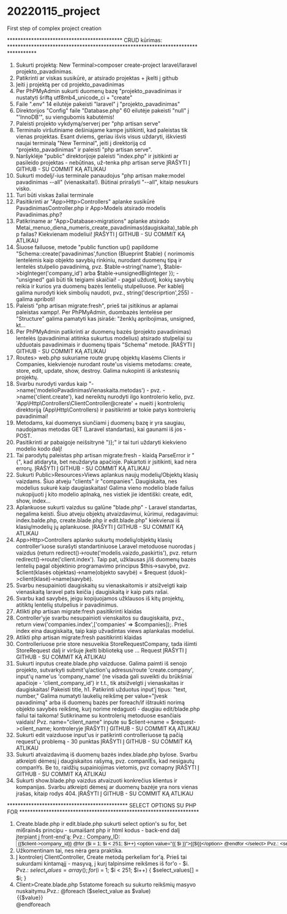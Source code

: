 # 20220115_project
 First step of complex project creation

******************************************* CRUD kūrimas: **********************************************************************************
1. Sukurti projektą: New Terminal>composer create-project laravel/laravel projekto_pavadinimas.
2. Patikrinti ar viskas susikūrė, ar atsirado projektas + įkelti į github
3. Įeiti į projektą per cd projekto_pavadinimas
4. Per PhPMyAdmin sukurti duomenų bazę "projekto_pavadinimas ir nustatyti šriftą utf8mb4_unicode_ci + "create"
5. Faile ".env" 14 eilutėje pakeisti "laravel" į "projekto_pavadinimas"
6. Direktorijos "Config" faile "Database.php" 60 eilutėje pakeisti "null" į "'InnoDB'", su viengubomis kabutėmis!
7. Paleisti projekto vykdymą/serverį per "php artisan serve"
8. Terminalo viršutiniame dešiniajame kampe įsitikinti, kad paleistas tik vienas projektas. Esant dviems, geriau išvis visus uždaryti, iškviesti naujai terminalą "New Terminal", įeiti į direktoriją cd "projekto_pavadinimas" ir paleisti "php artisan serve".
9. Naršyklėje "public" direktorijoje paleisti "index.php" ir įsitikinti ar pasileido projektas - nebūtinas, už-tenka php artisan serve
ĮRAŠYTI Į GITHUB - SU COMMIT KĄ ATLIKAU
10. Sukurti modelį/-ius terminale panaudojus "php artisan make:model pavadinimas --all" (vienaskaita!). Būtinai prirašyti "--all", kitaip nesukurs visko.
11. Turi būti viskas žaliai terminale
12. Pasitikrinti ar "App>Http>Controllers" aplanke susikūrė PavadinimasController.php ir App>Models atsirado modelis Pavadinimas.php?
13. Patikriname ar "App>Database>migrations" aplanke atsirado Metai_menuo_diena_numeris_create_pavadinimas(daugiskaita)_table.php failas? Kiekvienam modeliui!
ĮRAŠYTI Į GITHUB - SU COMMIT KĄ ATLIKAU
14. Šiuose failuose, metode "public function up() papildome "Schema::create('pavadinimas',function (Blueprint $table) {
norimomis lentelėmis kaip objekto savybių rinkiniu, nurodant duomenų tipą ir lentelės stulpelio pavadinimą, pvz. $table->string('name'), $table->bigInteger('company_id') arba $table->unsignedBigInteger }); - "unsigned" gali būti tik teigiami skaičiai! - pagal užduotį, kokių savybių reikia ir kurios yra duomenų bazės lentelių stulpeliuose. Per kablelį galima nurodyti kiek simbolių naudoti, pvz., string('descriprtion',255) - galima apriboti!  
15. Paleisti "php artisan migrate:fresh", prieš tai įsitikinus ar aplamai paleistas xampp!. Per PhPMyAdmin, duombazės lentelėse per "Structure" galima pamatyti kas įsirašė: "ženklų apribojimas, unsigned, kt...
16. Per PhPMyAdmin patikrinti ar duomenų bazės (projekto pavadinimas) lentelės (pavadinimai atitinka sukurtus modelius) atsirado stulpeliai su užduotais pavadinimais ir duomenų tipais "Schema" metode.
ĮRAŠYTI Į GITHUB - SU COMMIT KĄ ATLIKAU
17. Routes> web.php sukuriame route grupę objektų klasėms Clients ir Companies, kiekvienoje nurodant route'us visiems metodams: create, store, edit, update, show, destroy. Galima nukopinti iš ankstesnių projektų.
18. Svarbu nurodyti vardus kaip "->name('modelioPavadinimasVienaskaita.metodas') - pvz. ->name('client.create'), kad nereiktų nurodyti ilgo kontrolerio kelio, pvz. 'App\Http\Controllers\ClientController@create' + nueiti į kontrolerių direktoriją (App\Http\Controllers) ir pasitikrinti ar tokie patys kontrolerių pavadinimai!
19. Metodams, kai duomenys siunčiami į duomenų bazę ir yra saugiau, naudojamas metodas GET (Laravel standartas), kai gaunami iš jos - POST.
20. Pasitikrinti ar pabaigoje neišsitrynė ")};" ir tai turi uždaryti kiekvieno modelio kodo dalį!
21. Tai parodytų paleistas php artisan migrate:fresh - klaidą ParseError ir "{", kad atidaryta, bet neuždaryta apačioje. Pakartoti ir įsitikinti, kad nėra errorų.
ĮRAŠYTI Į GITHUB - SU COMMIT KĄ ATLIKAU
22. Sukurti Public>Resources>Views aplankus naujų modelių/Objektų klasių vaizdams. Šiuo atveju "clients" ir "companies". Daugiskaita, nes modelius sukurė kaip daugiaskaitas! Galima vieno modelio blade failus nukopijuoti į kito modelio aplnaką, nes vistiek jie identiški: create, edit, show, index...  
23. Aplankuose sukurti vaizdus su galūne "blade.php" - Laravel standartas, negalima keisti. Šiuo atveju objektų atvaizdavimui, kūrimui, redagavimui: index.balde.php, create.blade.php ir edit.blade.php" kiekvienai iš klasių/modelių jų aplankuose.
ĮRAŠYTI Į GITHUB - SU COMMIT KĄ ATLIKAU
24. App>Http>Controllers aplanko sukurtų modelių/objektų klasių controller'iuose surašyti standartiniuose Laravel metoduose nuorodas į vaizdus (return redirect()->route('modelis.vaizdo_paskirtis'), pvz.  return redirect()->route('client.index'). Taip pat, užklausas į/iš duomenų bazės lentelių pagal objektinio programavimo principus $this->savybė, pvz. $client(klasės objektas)->name(objekto savybė) = $request (duok)->client(klasė)->name(savybė).
25. Svarbu nesupainioti daugiskaitų su vienaskaitomis ir atsižvelgti kaip vienaskaitą laravel pats keičia į daugiskaitą ir kaip pats rašai.
26. Svarbu kad savybės, jeigu kopijuojamos užklausos iš kitų projektų, atitiktų lentelių stulpelius ir pavadinimus.
27. Atlikti php artisan migrate:fresh pasitikrinti klaidas
28. Controller'yje svarbu nesupainioti vienskaitos su daugiskaita, pvz., return view('companies.index',['companies' => $companies]);. Prieš index eina daugiskaita, taip kaip užvadintas views aplankalas modeliui. 
29. Atlikti php artisan migrate:fresh pasitikrinti klaidas
30. Controlleriuose prie store nesuveikia StoreRequestCompany, tada išimti StoreRequest dalį ir viršuje įkelti biblioteką use ... Request
ĮRAŠYTI Į GITHUB - SU COMMIT KĄ ATLIKAU
31. Sukurti inputus create.blade.php vaizduose. Galima paimti iš senojo projekto, sutvarkyti submit'ų/action'ų adresus/route 'create.company', input'ų name'us 'company_name' (ne visada gali suveikti du brūkšniai apačioje - 'client_company_id') ir t.t., tik atsižvelgti į vienaskaitas ir daugiskaitas! Pakeisti title, h1. Patikrinti užduotus input'į tipus: "text, number,"  Galima numatyti laukelių reikšmę per value="Įvesk pavadinimą" arba iš duomenų bazės per foreach/if ištraukti norimą objekto savybės reikšmę, kurį norime redaguoti - daugiau edit/blade.php failui tai taikoma! Sutikriname su kontrolerių metoduose esančiais vaidais! Pvz. name="client_name" inpute su $client->name = $request->client_name; kontroleryje
ĮRAŠYTI Į GITHUB - SU COMMIT KĄ ATLIKAU
32. Sukurti edit vaizduose input'us ir patikrinti controlleriuose tą pačią request'ų problemą - 30 punktas
ĮRAŠYTI Į GITHUB - SU COMMIT KĄ ATLIKAU
33. Sukurti atvaizdavimą iš duomenų bazės index.blade.php bylose. Svarbu atkreipti dėmesį į daugiskaitos rašymą, pvz. companIEs, kad nesigautų companYs. Be to, raidžių supainiojimas vietomis, pvz comapny
ĮRAŠYTI Į GITHUB - SU COMMIT KĄ ATLIKAU
34. Sukurti show.blade.php vaizdus atvaizuoti konkrečius klientus ir kompanijas. Svarbu atkreipti dėmesį ar duomenų bazėje yra nors vienas įrašas, kitaip rodys 404.
ĮRAŠYTI Į GITHUB - SU COMMIT KĄ ATLIKAU

********************************************* SELECT OPTIONS SU PHP FOR *******************************************************************

1. Create.blade.php ir edit.blade.php sukurti select option's su for, bet mi6rain4s principu - sumaišant php ir html kodus - back-end dalį įterpiant į front-end'ą:
Pvz.: Company_ID: 
       <select class="form-control" name="client_company_id" value=''>
               <option class="text-secondary" value="{{$client->company_id}}">
                        {{$client->company_id}}
                     @for ($i = 1; $i < 251; $i++)
                        <option value="{{ $i }}">{{$i}}</option> 
                     @endfor
      </select>
Pvz.: <select class="form-control" name="client_company_id">
               <option value="0" class="text-secondary" style="grey">Company ID</option>
                    @for ($i = 1; $i < 251; $i++)
                      <option value="{{ $i }}">{{$i}}</option> 
                    @endfor
      </select>
2. Užkomentinam tai, nes nėra gera praktika.
3. Į kontrolerį ClientController, Create metodą perkeliam for'ą. Prieš tai sukurdami kintamąjį - masyvą, į kurį talpinsime reikšmes iš for'o - $i.
   Pvz.: $select_values = array();
        for ($i = 1; $i < 251; $i++) {
            $select_values[] = $i;
        }
4. Client>Create.blade.php 5statome foreach su sukurto reikšmių masyvo nuskaitymu.Pvz.:  @foreach ($select_value as $value)
                      <option value="{{ $value }}">{{$value}}</option>
                    @endforeach  





